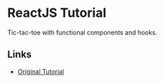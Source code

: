 # ReactJS Tutorial
Tic-tac-toe with functional components and hooks.

## Links

* [Original Tutorial](https://reactjs.org/tutorial/tutorial.html)
